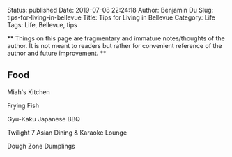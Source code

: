 Status: published
Date: 2019-07-08 22:24:18
Author: Benjamin Du
Slug: tips-for-living-in-bellevue
Title: Tips for Living in Bellevue
Category: Life
Tags: Life, Bellevue, tips

**
Things on this page are fragmentary and immature notes/thoughts of the author.
It is not meant to readers but rather for convenient reference of the author and future improvement.
**


## Food

Miah's Kitchen

Frying Fish

Gyu-Kaku Japanese BBQ

Twilight 7 Asian Dining & Karaoke Lounge

Dough Zone Dumplings